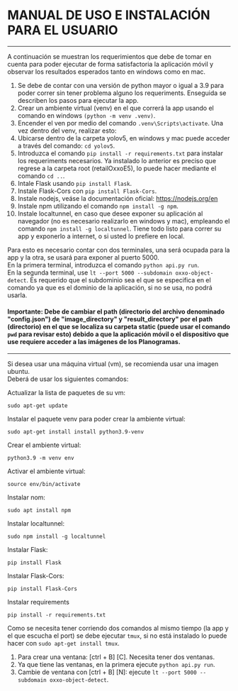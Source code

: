 # MANUAL DE USO E INSTALACIÓN PARA EL USUARIO

---
A continuación se muestran los requerimientos que debe de tomar en cuenta para poder ejecutar de forma satisfactoria la aplicación móvil y observar los resultados esperados tanto en windows como en mac.
1. Se debe de contar con una versión de python mayor o igual a 3.9 para poder correr sin tener problema alguno los requeriments.
Enseguida se describen los pasos para ejecutar la app.
1. Crear un ambiente virtual (venv) en el que correrá la app usando el comando en windows ```(python -m venv .venv)```.
2. Encender el ven por medio del comando ```.venv\Scripts\activate```.
Una vez dentro del venv, realizar esto:
3. Ubicarse dentro de la carpeta yolov5, en windows y mac puede acceder a través del comando: ```cd yolov5```.
4. Introduzca el comando ```pip install -r requirements.txt``` para instalar los requeriments necesarios.
Ya instalado lo anterior es preciso que regrese a la carpeta root (retailOxxoE5), lo puede hacer mediante el comando ```cd ..```.
5. Intale Flask usando ```pip install Flask```.
6. Instale Flask-Cors con ```pip install Flask-Cors```.
7. Instale nodejs, veáse la documentación oficial: https://nodejs.org/en
8. Instale npm utilizando el comando ```npm install -g npm```.
9. Instale localtunnel, en caso que desee exponer su aplicación al navegador (no es necesario realizarlo en windows y mac), empleando el comando ```npm install -g localtunnel```.
Tiene todo listo para correr su app y exponerlo a internet, o si usted lo prefiere en local.

Para esto es necesario contar con dos terminales, una será ocupada para la app y la otra, se usará para exponer al puerto 5000.
<br>
En la primera terminal, introduzca el comando ```python api.py run```.
<br>
En la segunda terminal, use ```lt --port 5000 --subdomain oxxo-object-detect```. Es requerido que el subdominio sea el que se especifica en el comando ya que es el dominio de la aplicación, si no se usa, no podrá usarla.

#### **Importante**: Debe de cambiar el path (directorio del archivo denominado "config.json") de "image_directory" y "result_directory" por el path (directorio) en el que se localiza su carpeta static (puede usar el comando ```pwd``` para revisar esto) debido a que la aplicación móvil o el dispositivo que use requiere acceder a las imágenes de los Planogramas.
---
Si desea usar una máquina virtual (vm), se recomienda usar una imagen ubuntu.
<br>
Deberá de usar los siguientes comandos:

Actualizar la lista de paquetes de su vm:
```
sudo apt-get update
```
Instalar el paquete venv para poder crear la ambiente virtual:
```
sudo apt-get install install python3.9-venv
```
Crear el ambiente virtual:
```
python3.9 -m venv env
```
Activar el ambiente virtual:
```
source env/bin/activate
```
Instalar nom:
```
sudo apt install npm
```
Instalar localtunnel:
```
sudo npm install -g localtunnel
```
Instalar Flask:
```
pip install Flask
```
Instalar Flask-Cors:
```
pip install Flask-Cors
```
Instalar requirements
```
pip install -r requirements.txt
```
 Como se necesita tener corriendo dos comandos al mismo tiempo (la app y el que escucha el port) se debe ejecutar ```tmux```, si no está instalado lo puede hacer con ```sudo apt-get install tmux```.
1. Para crear una ventana: [ctrl + B] [C]. Necesita tener dos ventanas.
2. Ya que tiene las ventanas, en la primera ejecute ```python api.py run```.
3. Cambie de ventana con [ctrl + B] [N]: ejecute ```lt --port 5000 --subdomain oxxo-object-detect```.
